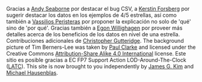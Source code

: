 Gracias a [Andy Seaborne](http://twitter.com/andyseaborne) por destacar el bug CSV, a [Kerstin Forsberg](http://twitter.com/kerfors) por sugerir destacar los datos en los ejemplos de 4/5 estrellas, as&iacute; como tambi&eacute;n a [Vassilios Peristeras](http://twitter.com/vassilios) por proponer la explicaci&oacute;n no solo de 'qu&eacute;' sino de 'por qu&eacute;'. Gracias tambi&eacute;n a [Egon Willighagen](https://twitter.com/egonwillighagen) por proveer m&aacute;s detalles acerca de los beneficios de los datos en nivel de una estrella.  Contribuciones adicionales de [Christopher Gutteridge](http://id.ecs.soton.ac.uk/person/1248). The background picture of Tim Berners-Lee was taken by [Paul Clarke](http://paulclarke.com/) and licensed under the Creative Commons [Attribution-Share Alike 4.0 International](https://creativecommons.org/licenses/by-sa/4.0/deed.en) license. Este sitio es posible gracias a EC FP7 Support Action LOD-Around-The-Clock (<a href="http://latc-project.eu/">LATC</a>). This site is now brought to you independently by [James G. Kim](http://jayg.org/) and [Michael Hausenblas](http://mhausenblas.info/).
